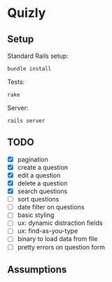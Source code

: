 # Quizly

## Setup

Standard Rails setup:

    bundle install

Tests:

    rake

Server:

    rails server

## TODO

- [x] pagination
- [x] create a question
- [x] edit a question
- [x] delete a question
- [x] search questions
- [ ] sort questions
- [ ] date filter on questions
- [ ] basic styling
- [ ] ux: dynamic distraction fields
- [ ] ux: find-as-you-type
- [ ] binary to load data from file
- [ ] pretty errors on question form

## Assumptions
